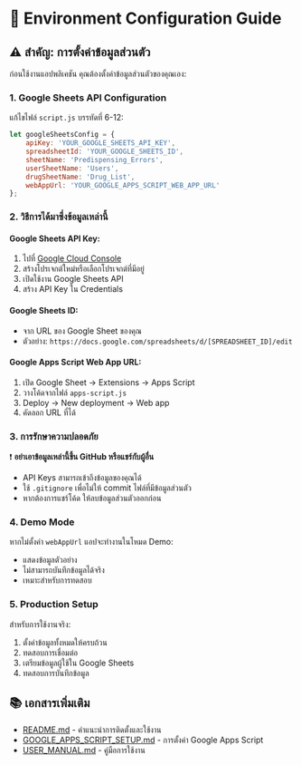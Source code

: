 # 🔧 Environment Configuration Guide

## ⚠️ สำคัญ: การตั้งค่าข้อมูลส่วนตัว

ก่อนใช้งานแอปพลิเคชัน คุณต้องตั้งค่าข้อมูลส่วนตัวของคุณเอง:

### 1. Google Sheets API Configuration

แก้ไขไฟล์ `script.js` บรรทัดที่ 6-12:

```javascript
let googleSheetsConfig = {
    apiKey: 'YOUR_GOOGLE_SHEETS_API_KEY',
    spreadsheetId: 'YOUR_GOOGLE_SHEETS_ID',
    sheetName: 'Predispensing_Errors',
    userSheetName: 'Users',
    drugSheetName: 'Drug_List',
    webAppUrl: 'YOUR_GOOGLE_APPS_SCRIPT_WEB_APP_URL'
};
```

### 2. วิธีการได้มาซึ่งข้อมูลเหล่านี้

#### Google Sheets API Key:
1. ไปที่ [Google Cloud Console](https://console.cloud.google.com/)
2. สร้างโปรเจกต์ใหม่หรือเลือกโปรเจกต์ที่มีอยู่
3. เปิดใช้งาน Google Sheets API
4. สร้าง API Key ใน Credentials

#### Google Sheets ID:
- จาก URL ของ Google Sheet ของคุณ
- ตัวอย่าง: `https://docs.google.com/spreadsheets/d/[SPREADSHEET_ID]/edit`

#### Google Apps Script Web App URL:
1. เปิด Google Sheet → Extensions → Apps Script
2. วางโค้ดจากไฟล์ `apps-script.js`
3. Deploy → New deployment → Web app
4. คัดลอก URL ที่ได้

### 3. การรักษาความปลอดภัย

❗ **อย่าเอาข้อมูลเหล่านี้ขึ้น GitHub หรือแชร์กับผู้อื่น**

- API Keys สามารถเข้าถึงข้อมูลของคุณได้
- ใช้ `.gitignore` เพื่อไม่ให้ commit ไฟล์ที่มีข้อมูลส่วนตัว
- หากต้องการแชร์โค้ด ให้ลบข้อมูลส่วนตัวออกก่อน

### 4. Demo Mode

หากไม่ตั้งค่า `webAppUrl` แอปจะทำงานในโหมด Demo:
- แสดงข้อมูลตัวอย่าง
- ไม่สามารถบันทึกข้อมูลได้จริง
- เหมาะสำหรับการทดสอบ

### 5. Production Setup

สำหรับการใช้งานจริง:
1. ตั้งค่าข้อมูลทั้งหมดให้ครบถ้วน
2. ทดสอบการเชื่อมต่อ
3. เตรียมข้อมูลผู้ใช้ใน Google Sheets
4. ทดสอบการบันทึกข้อมูล

## 📚 เอกสารเพิ่มเติม

- [README.md](README.md) - คำแนะนำการติดตั้งและใช้งาน
- [GOOGLE_APPS_SCRIPT_SETUP.md](GOOGLE_APPS_SCRIPT_SETUP.md) - การตั้งค่า Google Apps Script
- [USER_MANUAL.md](USER_MANUAL.md) - คู่มือการใช้งาน
